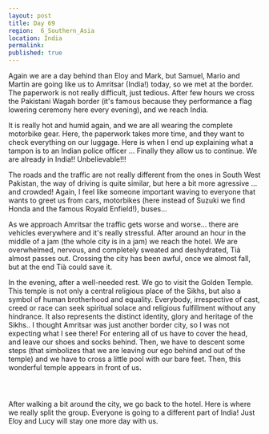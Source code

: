 ```yaml
---
layout: post
title: Day 69
region:  6_Southern_Asia
location: India
permalink: 
published: true
---
```


Again we are a day behind than Eloy and Mark, but Samuel, Mario and Martin are going like us to Amritsar (India!) today, so we met at the border. The paperwork is not really difficult, just tedious. After few hours we cross the Pakistani Wagah border (it's famous because they performance a flag lowering ceremony here every evening), and we reach India.

It is really hot and humid again, and we are all wearing the complete motorbike gear. Here, the paperwork takes more time, and they want to check everything on our luggage. Here is when I end up explaining what a tampon is to an Indian police officer ... Finally they allow us to continue. We are already in India!! Unbelievable!!!

The roads and the traffic are not really different from the ones in South West Pakistan, the way of driving is quite similar, but here a bit more agressive ... and crowded! Again, I feel like someone important waving to everyone that wants to greet us from cars, motorbikes (here instead of Suzuki we find Honda and the famous Royald Enfield!), buses...

As we approach Amritsar the traffic gets worse and worse... there are vehicles everywhere and it's really stressful. After around an hour in the middle of a jam (the whole city is in a jam) we reach the hotel. We are overwhelmed, nervous, and completely sweated and deshydrated, Tià almost passes out. Crossing the city has been awful, once we almost fall, but at the end Tià could save it.

In the evening, after a well-needed rest. We go to visit the Golden Temple. This temple is not only a central religious place of the Sikhs, but also a symbol of human brotherhood and equality. Everybody, irrespective of cast, creed or race can seek spiritual solace and religious fulfillment without any hindrance. It also represents the distinct identity, glory and heritage of the Sikhs.. I thought Amritsar was just another border city, so I was not expecting what I see there! For entering all of us have to cover the head, and leave our shoes and socks behind. Then, we have to descent some steps (that simbolizes that we are leaving our ego behind and out of the temple) and we have to cross a little pool with our bare feet. Then, this wonderful temple appears in front of us.

<p><a
href="https://lh3.googleusercontent.com/IS0a-Ehe-9_CHfHnEKaX4M7lQg5WK2_3NuuFCyC1a_KGVapFaQaV0yo8pg2OYMNHeFkNtn_ga-5QkKhJhajIQqHxBbaCsUkfbKZDsiWJWlH4R4DF9R2vYj3-lWTMeF3aLY71QqRN_9bJfzW1DnWBI3uaf801Mh7VcMr8eV5qs6BhCE_UU7C-Zur24f7vCv_Oz3qKcScQtb9n2sJRY55SaEN0v7S7XTFdqUoI-A5EqERnEqwR0vWDbbXLsaxClW3voKodCEaTMUquMdNTySgXHFRbwon8DZ_Mr89wUcZAsmXh8PqLwQZXyMJgy21r64nzBazuBfvtkjvBP0KZdF1hX7QsTCLeOGdt8xoTA44eRtx6WZYBQzuCLVgi846kTMoD495H73IZWs77aEGtnTu8kWWolaZapKvae8QAWqw59QQf0Gko5jDE9IFdCwYfVZ6cdJcJDtoiuGO8xhcfley9FrSetVdR53QbrcgJpvE5LTLZ3kgMZgY7BivCUhnkReGOXUj5GOratqrLKhFUvX_YJbZK6ago8PCM550D0ko4MSogTr2Mc3EY2Un_77X-ZeiRBn11Zt-cVPf1C_fQMJhDlApwa6a8uJfNn28suK1jBlXT6WXlEdSTWXUPT9UNAONZm003YoW8nkQCuNvgGkVpiTPIs5pJP7QOT7dKazTCMSBjG8WLdLT0exAwBw=w1043-h782-no"><img 
src="https://lh3.googleusercontent.com/IS0a-Ehe-9_CHfHnEKaX4M7lQg5WK2_3NuuFCyC1a_KGVapFaQaV0yo8pg2OYMNHeFkNtn_ga-5QkKhJhajIQqHxBbaCsUkfbKZDsiWJWlH4R4DF9R2vYj3-lWTMeF3aLY71QqRN_9bJfzW1DnWBI3uaf801Mh7VcMr8eV5qs6BhCE_UU7C-Zur24f7vCv_Oz3qKcScQtb9n2sJRY55SaEN0v7S7XTFdqUoI-A5EqERnEqwR0vWDbbXLsaxClW3voKodCEaTMUquMdNTySgXHFRbwon8DZ_Mr89wUcZAsmXh8PqLwQZXyMJgy21r64nzBazuBfvtkjvBP0KZdF1hX7QsTCLeOGdt8xoTA44eRtx6WZYBQzuCLVgi846kTMoD495H73IZWs77aEGtnTu8kWWolaZapKvae8QAWqw59QQf0Gko5jDE9IFdCwYfVZ6cdJcJDtoiuGO8xhcfley9FrSetVdR53QbrcgJpvE5LTLZ3kgMZgY7BivCUhnkReGOXUj5GOratqrLKhFUvX_YJbZK6ago8PCM550D0ko4MSogTr2Mc3EY2Un_77X-ZeiRBn11Zt-cVPf1C_fQMJhDlApwa6a8uJfNn28suK1jBlXT6WXlEdSTWXUPT9UNAONZm003YoW8nkQCuNvgGkVpiTPIs5pJP7QOT7dKazTCMSBjG8WLdLT0exAwBw=w1043-h782-no" class="oversize" alt=""></a></p>

<p><a
href="https://lh3.googleusercontent.com/6K11Z-VM4ft9qjxzq0DRpNHfszmuRh6MRy8S4rPw-FHaeEDpHay2moVM82_8XE2iMLjcsOsZ0TFkSPWqE3XnEAfEAjM_nDIVSOsIr-DZM0EOBzA8VapOkHd5Sk2xsVRwtv6DbvsgxscFchQn4UxCcr1jqRa7D_HfGbwiNH5JKIKMP7HCrymLK2e3yQ0x-K7hEvVWW8D2JMVfqSS-2OlJFwYQisN1zNPRBSyvmTVfjYfD1NDTVp4axwEsvhvnwnycMcurGyKZ2WCjccDBAxiaSXQ3YZcVwIgGxrc2fcauBu83DvWp-ubRBvE4NFzJYT5kkP6HrBnKipyyQ6Jfp3LmhgOIbTGSl8lKoFJRd32JvVVhXtrgZ5wFbiQPTKodarFz0YUTzIkP88O9oM1FKPgu-K6P3dv2TLwKcLSpa8iqT65FrZxLqkkRpqePYhFxRN9PG9qph2ZarfIInnDkqR9lEZv-Z7W_anjnFzJeKvuR-qVZNYl2IiF9w-usu94ZlrFqvDQV0R_0s_CkIl08GzPsnyopjhjhpncVON-wvagBajRzCn_umwd5yrXG6fLYzriUrJh92hmL9xwjxddBsgKpRIzhcc6YlSbngeOJEhy4M3Qq37deEK2B7ECRi26og8jQ4m-eb45KNPgcx_nQfQdv-CvN6fPmkXCI4mtAbj7PNJzVuZlx59dKb7RZxg=w835-h626-no"><img 
src="https://lh3.googleusercontent.com/6K11Z-VM4ft9qjxzq0DRpNHfszmuRh6MRy8S4rPw-FHaeEDpHay2moVM82_8XE2iMLjcsOsZ0TFkSPWqE3XnEAfEAjM_nDIVSOsIr-DZM0EOBzA8VapOkHd5Sk2xsVRwtv6DbvsgxscFchQn4UxCcr1jqRa7D_HfGbwiNH5JKIKMP7HCrymLK2e3yQ0x-K7hEvVWW8D2JMVfqSS-2OlJFwYQisN1zNPRBSyvmTVfjYfD1NDTVp4axwEsvhvnwnycMcurGyKZ2WCjccDBAxiaSXQ3YZcVwIgGxrc2fcauBu83DvWp-ubRBvE4NFzJYT5kkP6HrBnKipyyQ6Jfp3LmhgOIbTGSl8lKoFJRd32JvVVhXtrgZ5wFbiQPTKodarFz0YUTzIkP88O9oM1FKPgu-K6P3dv2TLwKcLSpa8iqT65FrZxLqkkRpqePYhFxRN9PG9qph2ZarfIInnDkqR9lEZv-Z7W_anjnFzJeKvuR-qVZNYl2IiF9w-usu94ZlrFqvDQV0R_0s_CkIl08GzPsnyopjhjhpncVON-wvagBajRzCn_umwd5yrXG6fLYzriUrJh92hmL9xwjxddBsgKpRIzhcc6YlSbngeOJEhy4M3Qq37deEK2B7ECRi26og8jQ4m-eb45KNPgcx_nQfQdv-CvN6fPmkXCI4mtAbj7PNJzVuZlx59dKb7RZxg=w835-h626-no" class="oversize" alt=""></a></p>

<p><a
href="https://lh3.googleusercontent.com/j_paC3pvNZV3MBjaNQiFjM74bNQ1klzB8ANKA3S-ymuLUm_F5zxpGcuC2NIhovfRMzKOlAdJAlGmUWYdZqoD9GlSTm20zK_3q61v776k7z-1kWNeIrMGNn5jl8n9cKvZc0cDbpw78EVP_6ThtRpHOD8Jdg2nqyAHrNxTGe78oDrCOKE_ER8o8lJBTTLzwETBN6kPVLvC0ge4qEFStA3PVzoo7FQ6ogvhx_9FIC81NsSzEAGwXILySrAo3Eso4uhIbuP0NtNocupS4dwZulbMo6u31HuVPPWg5xzSzrZyku2MBvWvQ34uaq3UnOvf4bzm2FEhqfopHPi6iXdl2vOVD_8CmoY7vo-eEBXT5PUTV4p2TWljYeP6gZLaATP9h1F2Qu9UmAGrq0h1bfJL7kFZp5kXVRUfZ0PENYx00Rl5QBAYjx9L7naOhanHFmeVoOJEgxgJYtD2e2LfiCjSPLBzq0w1JYyZ8GVK-foTFfmYTWACPekZAd-b8MQhSoPE0ErLeOOwfpLw3e0KXJU5prg4Y0319QPTT_Z1K_dPf7r6j9Pjtb3D7TDNcw1kXDNrDSk4KdK65W6GxnvmeIx4cTzJ5JoNO7dtkG2YfFmbUSDiOyyxUDLN2-cPdGJyXneCq1R-eUkTBXh9BvDT_CxHw5yUaAwOFZp-ejrLv2qLIGNljXt355Nb6fJyF2j54w=w1044-h783-no"><img 
src="https://lh3.googleusercontent.com/j_paC3pvNZV3MBjaNQiFjM74bNQ1klzB8ANKA3S-ymuLUm_F5zxpGcuC2NIhovfRMzKOlAdJAlGmUWYdZqoD9GlSTm20zK_3q61v776k7z-1kWNeIrMGNn5jl8n9cKvZc0cDbpw78EVP_6ThtRpHOD8Jdg2nqyAHrNxTGe78oDrCOKE_ER8o8lJBTTLzwETBN6kPVLvC0ge4qEFStA3PVzoo7FQ6ogvhx_9FIC81NsSzEAGwXILySrAo3Eso4uhIbuP0NtNocupS4dwZulbMo6u31HuVPPWg5xzSzrZyku2MBvWvQ34uaq3UnOvf4bzm2FEhqfopHPi6iXdl2vOVD_8CmoY7vo-eEBXT5PUTV4p2TWljYeP6gZLaATP9h1F2Qu9UmAGrq0h1bfJL7kFZp5kXVRUfZ0PENYx00Rl5QBAYjx9L7naOhanHFmeVoOJEgxgJYtD2e2LfiCjSPLBzq0w1JYyZ8GVK-foTFfmYTWACPekZAd-b8MQhSoPE0ErLeOOwfpLw3e0KXJU5prg4Y0319QPTT_Z1K_dPf7r6j9Pjtb3D7TDNcw1kXDNrDSk4KdK65W6GxnvmeIx4cTzJ5JoNO7dtkG2YfFmbUSDiOyyxUDLN2-cPdGJyXneCq1R-eUkTBXh9BvDT_CxHw5yUaAwOFZp-ejrLv2qLIGNljXt355Nb6fJyF2j54w=w1044-h783-no" class="oversize" alt=""></a></p>

After walking a bit around the city, we go back to the hotel. Here is where we really split the group. Everyone is going to a different part of India! Just Eloy and Lucy will stay one more day with us.